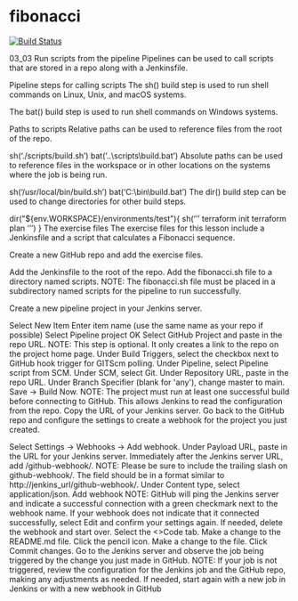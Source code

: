 # fibonacci
[![Build Status](https://queenlike-uncombinably-marco.ngrok-free.dev/buildStatus/icon?job=pipline-fibonacci)](https://queenlike-uncombinably-marco.ngrok-free.dev/job/pipline-fibonacci/)



03_03 Run scripts from the pipeline
Pipelines can be used to call scripts that are stored in a repo along with a Jenkinsfile.

Pipeline steps for calling scripts
The sh() build step is used to run shell commands on Linux, Unix, and macOS systems.

The bat() build step is used to run shell commands on Windows systems.

Paths to scripts
Relative paths can be used to reference files from the root of the repo.

sh(‘./scripts/build.sh’)
bat(‘..\scripts\build.bat’)
Absolute paths can be used to reference files in the workspace or in other locations on the systems where the job is being run.

sh(‘/usr/local/bin/build.sh’)
bat(‘C:\bin\build.bat’)
The dir() build step can be used to change directories for other build steps.

dir("${env.WORKSPACE}/environments/test"){
sh(‘’’
    terraform init
    terraform plan
‘’’)
}
The exercise files
The exercise files for this lesson include a Jenkinsfile and a script that calculates a Fibonacci sequence.

Create a new GitHub repo and add the exercise files.

Add the Jenkinsfile to the root of the repo.
Add the fibonacci.sh file to a directory named scripts.
NOTE: The fibonacci.sh file must be placed in a subdirectory named scripts for the pipeline to run successfully.

Create a new pipeline project in your Jenkins server.

Select New Item
Enter item name (use the same name as your repo if possible)
Select Pipeline project
OK
Select GitHub Project and paste in the repo URL.
NOTE: This step is optional. It only creates a link to the repo on the project home page.
Under Build Triggers, select the checkbox next to GitHub hook trigger for GITScm polling.
Under Pipeline, select Pipeline script from SCM.
Under SCM, select Git.
Under Repository URL, paste in the repo URL.
Under Branch Specifier (blank for 'any'), change master to main.
Save → Build Now.
NOTE: The project must run at least one successful build before connecting to GitHub. This allows Jenkins to read the configuration from the repo.
Copy the URL of your Jenkins server.
Go back to the GitHub repo and configure the settings to create a webhook for the project you just created.

Select Settings → Webhooks → Add webhook.
Under Payload URL, paste in the URL for your Jenkins server.
Immediately after the Jenkins server URL, add /github-webhook/.
NOTE: Please be sure to include the trailing slash on github-webhook/. The field should be in a format similar to http://jenkins_url/github-webhook/.
Under Content type, select application/json.
Add webhook
NOTE: GitHub will ping the Jenkins server and indicate a successful connection with a green checkmark next to the webhook name. If your webhook does not indicate that it connected successfully, select Edit and confirm your settings again. If needed, delete the webhook and start over.
Select the <>Code tab.
Make a change to the README.md file.
Click the pencil icon.
Make a change to the file.
Click Commit changes.
Go to the Jenkins server and observe the job being triggered by the change you just made in GitHub.
NOTE: If your job is not triggered, review the configuration for the Jenkins job and the GitHub repo, making any adjustments as needed. If needed, start again with a new job in Jenkins or with a new webhook in GitHub
